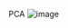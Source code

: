 PCA
![image](https://user-images.githubusercontent.com/49324230/139245543-067e6928-4028-47ce-bdcf-abd56b0eb6da.png)
